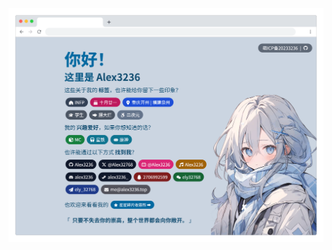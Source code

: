 <a href="https://alex3236.top/">
  <picture>
    <source media="(prefers-color-scheme: dark)" srcset="profile_dark.png">
    <img alt="Profile Image" src="profile_light.png">
  </picture>
</a>